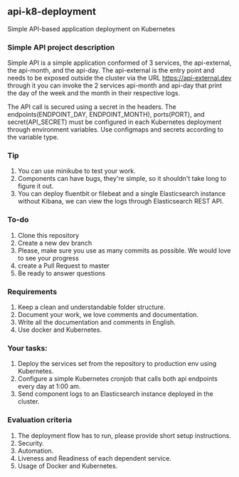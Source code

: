 ## api-k8-deployment
Simple API-based application deployment on Kubernetes

### Simple API project description

Simple API is a simple application conformed of 3 services, the api-external, the api-month, and the api-day. The api-external is the entry point and needs to be exposed outside the cluster via the URL https://api-external.dev through it you can invoke the 2 services api-month and api-day that print the day of the week and the month in their respective logs. 

The API call is secured using a secret in the headers.
The endpoints(ENDPOINT_DAY, ENDPOINT_MONTH), ports(PORT), and secret(API_SECRET) must be configured in each Kubernetes deployment through environment variables. 
Use configmaps and secrets according to the variable type.

### Tip

1.	You can use minikube to test your work.
2.	Components can have bugs, they're simple, so it shouldn't take long to figure it out.
3. 	You can deploy fluentbit or filebeat and a single Elasticsearch instance without Kibana, we can view the logs through Elasticsearch REST API.

### To-do

1.	Clone this repository
2.	Create a new dev branch
3.	Please, make sure you use as many commits as possible. We would love to see your progress
4.	create a Pull Request to master
5.	Be ready to answer questions

### Requirements

1.	Keep a clean and understandable folder structure.
2.	Document your work, we love comments and documentation.
3.	Write all the documentation and comments in English.
4.	Use docker and Kubernetes.

### Your tasks:

1.	Deploy the services set from the repository to production env using Kubernetes.
2.	Configure a simple Kubernetes cronjob that calls both api endpoints every day at 1:00 am.
3.	Send component logs to an Elasticsearch instance deployed in the cluster.

### Evaluation criteria

1. The deployment flow has to run, please provide short setup instructions.
2. Security.
3. Automation.
4. Liveness and Readiness of each dependent service.
5. Usage of Docker and Kubernetes.


